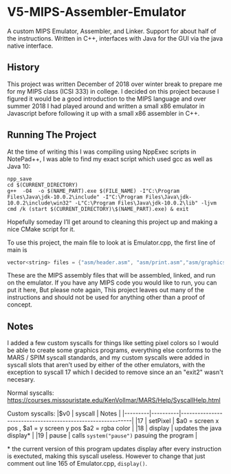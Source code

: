 # V5-MIPS-Assembler-Emulator
A custom MIPS Emulator, Assembler, and Linker. Support for about half of the instructions. Written in C++, interfaces with Java for the GUI via the java native interface.

## History
This project was written December of 2018 over winter break to prepare me for my MIPS class (ICSI 333) in college. I decided on this project because I figured it would be a good introduction to the MIPS language and over summer 2018 I had played around and written a small x86 emulator in Javascript before following it up with a small x86 assembler in C++. 

## Running The Project
At the time of writing this I was compiling using NppExec scripts in NotePad++, I was able to find my exact script which used gcc as well as Java 10:
```
npp_save
cd $(CURRENT_DIRECTORY)
g++  -O4  -o $(NAME_PART).exe $(FILE_NAME) -I"C:\Program Files\Java\jdk-10.0.2\include" -I"C:\Program Files\Java\jdk-10.0.2\include\win32" -L"C:\Program Files\Java\jdk-10.0.2\lib" -ljvm
cmd /k (start $(CURRENT_DIRECTORY)\$(NAME_PART).exe) & exit 
```
Hopefully someday I’ll get around to cleaning this project up and making a nice CMake script for it. 

To use this project, the main file to look at is Emulator.cpp, the first line of main is 
```cpp 
vector<string> files = {"asm/header.asm", "asm/print.asm","asm/graphics.asm", "asm/gt.asm"};
```
These are the MIPS assembly files that will be assembled, linked, and run on the emulator. If you have any MIPS code you would like to run, you can put it here, But please note again, This project leaves out many of the instructions and should not be used for anything other than a proof of concept. 

## Notes
I added a few custom syscalls for things like setting pixel colors so I would be able to create some graphics programs, everything else conforms to the MARS / SPIM syscall standards, and my custom syscalls were added in syscall slots that aren’t used by either of the other emulators, with the exception to syscall 17 which I decided to remove since an an "exit2" wasn't necesary.

Normal syscalls:
https://courses.missouristate.edu/KenVollmar/MARS/Help/SyscallHelp.html

Custom syscalls:
|$v0      | syscall  | Notes                                                      |
|---------|----------|------------------------------------------------------------|
|17       | setPixel | $a0 = screen x pos , $a1 = y screen y pos $a2 = rgba color |
|18       | display  | updates the java display*                                  |
|19       | pause    | calls `system("pause")` pasuing the program                |

\* the current version of this program updates display after every instruction is exectuted, making this syscall useless. However to change that just comment out line 165 of Emulator.cpp, `display()`. 


